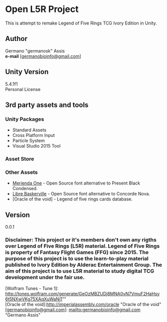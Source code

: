 # Open L5R Project

This is attempt to remake Legend of Five Rings TCG Ivory Edition in Unity.


## Author
Germano "germanosk" Assis    
**e-mail**   [germanobioinfo@gmail.com]

## Unity Version
5.4.1f1    
Personal License

## 3rd party assets and tools
### Unity Packages
* Standard Assets
* Cross Platform Input
* Particle System
* Visual Studio 2015 Tool    
    
### Asset Store   

### Other Assets
* [Merienda One] - Open Source font alternative to Present Black Condensed.
* [Libre Baskerville] - Open Source font alternative to Concorde Nova.   
* [Oracle of the void] - Legend of five rings cards database.    

## Version
0.0.1

### Disclaimer: This project or it's members don't own any rigths over Legend of Five Rings (L5R) material. Legend of Five Rings is property of Fantasy Flight Games (FFG) since 2015. The purpose of this project is to use the learn-to-play material published to Ivory Edition by Alderac Entertainment Group. The aim of this project is to use L5R material to study digital TCG development under the fair use.
   
   [Libre Baskerville]: <https://fonts.google.com/specimen/Libre+Baskerville> "Libre Baskerville - Google Fonts"
   [Merienda One]: <https://fonts.google.com/specimen/Merienda+One> "Merienda One - Google Fonts"
   [noodlings]:<http://morninglory.50webs.com/fonts.htm>
   [Wolfram Tunes - Tune 1]: <http://tones.wolfram.com/generate/GeOzMBZUDj8MNA0vN7VmuF2HaHsy6t5NXwVKg75XAqXuWaNi1>""    
   [Oracle of the void]:<http://imperialassembly.com/oracle> "Oracle of the void"
   [germanobioinfo@gmail.com]: <mailto:germanobioinfo@gmail.com> "Germano Assis"
